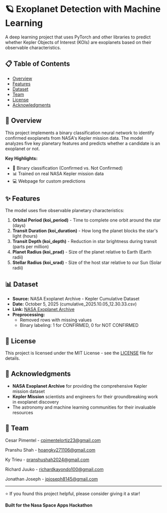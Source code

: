 # 🪐 Exoplanet Detection with Machine Learning

A deep learning project that uses PyTorch and other libraries to predict whether Kepler Objects of Interest (KOIs) are exoplanets based on their observable characteristics.

## 📋 Table of Contents
- [Overview](#overview)
- [Features](#features)
- [Dataset](#dataset)
- [Team](#team)
- [License](#license)
- [Acknowledgments](#acknowledgments)

## 🌟 Overview

This project implements a binary classification neural network to identify confirmed exoplanets from NASA's Kepler mission data. The model analyzes five key planetary features and predicts whether a candidate is an exoplanet or not.

**Key Highlights:**
- 🎯 Binary classification (Confirmed vs. Not Confirmed)
- 📊 Trained on real NASA Kepler mission data
- 💻 Webpage for custom predictions

## ✨ Features

The model uses five observable planetary characteristics:

1. **Orbital Period (koi_period)** - Time to complete one orbit around the star (days)
2. **Transit Duration (koi_duration)** - How long the planet blocks the star's light (hours)
3. **Transit Depth (koi_depth)** - Reduction in star brightness during transit (parts per million)
4. **Planet Radius (koi_prad)** - Size of the planet relative to Earth (Earth radii)
5. **Stellar Radius (koi_srad)** - Size of the host star relative to our Sun (Solar radii)

## 📊 Dataset

- **Source:** NASA Exoplanet Archive - Kepler Cumulative Dataset
- **Date:** October 5, 2025 (cumulative_2025.10.05_12.30.33.csv)
- **Link:** [NASA Exoplanet Archive](https://exoplanetarchive.ipac.caltech.edu/)
- **Preprocessing:** 
  - Removed rows with missing values
  - Binary labeling: 1 for CONFIRMED, 0 for NOT CONFIRMED

## 📄 License

This project is licensed under the MIT License - see the [LICENSE](https://mit-license.org) file for details.

## 🙏 Acknowledgments

- **NASA Exoplanet Archive** for providing the comprehensive Kepler mission dataset
- **Kepler Mission** scientists and engineers for their groundbreaking work in exoplanet discovery
- The astronomy and machine learning communities for their invaluable resources

## 📧 Team

Cesar Pimentel - cpimentelortiz23@gmail.com

Pranshu Shah - hoangky271106@gmail.com

Ky Trieu - pranshushah2024@gmail.com

Richard Juuko - richardkayondo100@gmail.com

Jonathan Joseph - jpjoseph8145@gmail.com

---

⭐ If you found this project helpful, please consider giving it a star!

**Built for the Nasa Space Apps Hackathon**

